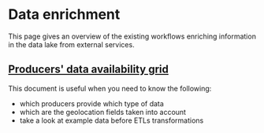 # Data enrichment

This page gives an overview of the existing workflows enriching information in the data lake from external services.

## [Producers' data availability grid](./PRODUCERS_DATA_AVAILABILITY_GRID.md)

This document is useful when you need to know the following:

- which producers provide which type of data
- which are the geolocation fields taken into account
- take a look at example data before ETLs transformations
